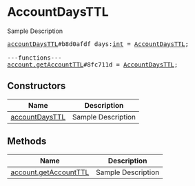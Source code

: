 # AccountDaysTTL

Sample Description

<pre>
<a href="../constructor/accountDaysTTL">accountDaysTTL</a>#b8d0afdf days:<a href="../type/int.md">int</a> = <a href="../type/AccountDaysTTL.md">AccountDaysTTL</a>;

---functions---
<a href="../method/account.getAccountTTL">account.getAccountTTL</a>#8fc711d = <a href="../type/AccountDaysTTL.md">AccountDaysTTL</a>;
</pre>

## Constructors

| Name | Description |
|------|-------------|
| [accountDaysTTL](../constructor/accountDaysTTL.md) | Sample Description |

## Methods

| Name | Description |
|------|-------------|
| [account.getAccountTTL](../method/account.getAccountTTL.md) | Sample Description |
